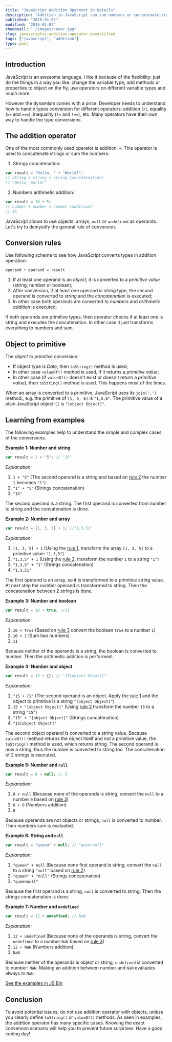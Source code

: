 ```yaml
---
title: "JavaScript Addition Operator in Details"
description: "Addition in JavaScript can sum numbers or concatenate strings. How not to get confused? Study the addition algorithm and follow the examples."
published: "2016-01-02"
modified: "2016-01-02"
thumbnail: "./images/cover.jpg"
slug: javascriptss-addition-operator-demystified
tags: ["javascript", "addition"]
type: post
---
```


## Introduction

JavaScript is an awesome language. I like it because of the flexibility: just do the things in a way you like: change the variable type, add methods or properties to object on the fly, use operators on different variable types and much more.  

However the dynamism comes with a price. Developer needs to understand how to handle types conversion for different operators: addition (`+`), equality (`==` and `===`), inequality (`!=` and `!==`), etc. Many operators have their own way to handle the type conversions.

## The addition operator
One of the most commonly used operator is addition: `+`. This operator is used to concatenate strings or sum the numbers:

1)  Strings concatenation:
```javascript
var result = "Hello, " + "World!";
// string + string = string (concatenation)
// "Hello, World!"
```
2) Numbers arithmetic addition:
```javascript
var result = 10 + 5;
// number + number = number (addition)
// 15
```
JavaScript allows to use objects, arrays, `null` or `undefined` as operands. Let's try to demystify the general rule of conversion.

## Conversion rules
Use following scheme to see how JavaScript converts types in addition operation: 
```
operand + operand = result
```

1. <a id="cr-1"></a>If at least one operand is an *object*, it is converted to a *primitive value* (string, number or boolean);
2. <a id="cr-2"></a>After conversion, if at least one operand is *string* type, the second operand is converted to *string* and the *concatenation* is executed;
3. <a id="cr-3"></a>In other case both operands are converted to *numbers* and *arithmetic addition* is executed. 

If both operands are primitive types, then operator checks if at least one is string and executes the concatenation. In other case it just transforms everything to numbers and sum.

## Object to primitive

The *object to primitive* conversion:

*  If object type is *Date*, then `toString()` method is used;
*  In other case `valueOf()` method is used, if it returns a *primitive value*;
*  In other case (if `valueOf()` doesn't exist or doesn't return a *primitive value*), then `toString()` method is used. This happens most of the times.

When an array is converted to a primitive, JavaScript uses its `join(',')` method., e.g. the primitive of `[1, 5, 6]` is `"1,5,6"`. The primitive value of a plain JavaScript object `{}` is `"[object Object]"`.

## Learning from examples
The following examples help to understand the simple and complex cases of the conversions.

**Example 1: Number and string**
```javascript
var result = 1 + "5"; // "15"
```
*Explanation:* 

1.  `1 + "5"` (The second operand is a string and based on [rule 2](#cr-2) the number `1` becomes `"1"`)
2.  `"1" + "5"` (Strings concatenation)
3.  `"15"`

The second operand is a string. The first operand is converted from number to string and the concatenation is done.

**Example 2: Number and array**
```javascript
var result = [1, 3, 5] + 1; //"1,3,51"
```
*Explanation:*

1.  `[1, 3, 5] + 1` (Using the [rule 1](#cr-1), transform the array `[1, 3, 5]` to a primitive value: `"1,3,5"`)
2.  `"1,3,5" + 1` (Using the [rule 2](#cr-2), transform the number `1` to a string `"1"`) 
3.  `"1,3,5" + "1"` (Strings concatenation)
4.  `"1,3,51"`

The first operand is an array, so it is transformed to a primitive string value. At next step the number operand is transformed to string. Then the concatenation between 2 strings is done.

**Example 3: Number and boolean**
```javascript
var result = 10 + true; //11
```
*Explanation:*

1.  `10 + true` (Based on [rule 3](#cr-3) convert the boolean `true` to a number `1`)
2.  `10 + 1` (Sum two numbers)
3.  `11`

Because neither of the operands is a string, the boolean is converted to number. Then the arithmetic addition is performed.

**Example 4: Number and object**
```javascript
var result = 15 + {}; // "15[object Object]"
```
*Explanation:*

1.  `"15 + {}"` (The second operand is an object. Apply the [rule 1](#cr-1) and the object to primitive is a string `"[object Object]"`)
2.  `15 + "[object Object]"` (Using [rule 2](#cr-2) transform the number `15` to a string `"15"`)
3.  `"15" + "[object Object]"` (Strings concatenation)
4.  `"15[object Object]"`

The second object operand is converted to a string value. Because `valueOf()` method returns the object itself and not a primitive value, the `toString()` method is used, which returns string.
The second operand is now a string, thus the number is converted to string too. The concatenation of 2 strings is executed.

**Example 5: Number and `null`**
```javascript
var result = 8 + null; // 8
```
*Explanation:*

1.  `8 + null` (Because none of the operands is string, convert the `null` to a number `0` based on [rule 3](#cr-3))
2.  `8 + 0` (Numbers addition)
3. `8`

Because operands are not objects or strings, `null` is converted to number. Then numbers sum is evaluated.

**Example 6: String and `null`**
```javascript
var result = "queen" + null; // "queennull"
```
*Explanation:*

1.  `"queen" + null` (Because none first operand is string, convert the `null` to a string `"null"` based on [rule 2](#cr-2))
2.  `"queen" + "null"` (Strings concatenation)
3.  `"queennull"`

Because the first operand is a string, `null` is converted to string. Then the strings concatenation is done.

**Example 7: Number and `undefined`**
```javascript
var result = 12 + undefined; // NaN
```
*Explanation:*

1.  `12 + undefined` (Because none of the operands is string, convert the `undefined` to a number `NaN` based on [rule 3](#cr-3))
2.  `12 + NaN` (Numbers addition)
3.  `NaN`

Because neither of the operands is object or string, `undefined` is converted to number: `NaN`. Making an addition between number and `NaN` evaluates always to `NaN`.

[See the examples in JS Bin](http://jsbin.com/fiwemir/2/edit?js,console)

## Conclusion
To avoid potential issues, do not use addition operator with objects, unless you clearly define `toString()` or `valueOf()` methods. 
As seen in examples, the addition operator has many specific cases. Knowing the exact conversion scenario will help you to prevent future surprises.
Have a good coding day!